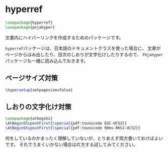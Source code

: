 # hyperref

```latex
\usepackage{hyperref}
\usepackage{pxjahyper}
```

文書内にハイパーリンクを作成するためのパッケージです。

``hyperref``パッケージは、日本語のドキュメントクラスを使った場合に、
文章がページからはみ出したり、目次のしおりが文字化けしたりするので、
``PXjahyper``パッケージも一緒に読み込んでおきます。

## ページサイズ対策

```latex
\hypersetup{setpagesize=false}
```

## しおりの文字化け対策

```latex
\usepackage{atbegshi}
\AtBeginShipoutFirst{\special{pdf:tounicode EUC-UCS2}}
\AtBeginShipoutFirst{\special{pdf:tounicode 90ms-RKSJ-UCS2}}
```

何をしているのかまったく理解していないが、とりあえず両方書いておけばよいです。
それでうまくいかない場合は片方する試してみてください。
